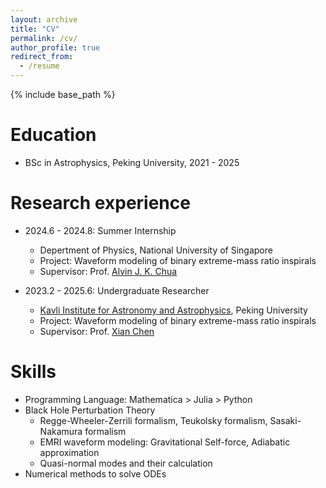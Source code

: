```yaml
---
layout: archive
title: "CV"
permalink: /cv/
author_profile: true
redirect_from:
  - /resume
---
```


{% include base_path %}

Education
======
* BSc in Astrophysics, Peking University, 2021 - 2025

Research experience
======
* 2024.6 - 2024.8: Summer Internship
  * Depertment of Physics, National University of Singapore
  * Project: Waveform modeling of binary extreme-mass ratio inspirals
  * Supervisor: Prof. [Alvin J. K. Chua](https://www.physics.nus.edu.sg/faculty/chua-alvin-jk/)

* 2023.2 - 2025.6: Undergraduate Researcher
  * [Kavli Institute for Astronomy and Astrophysics](https://kiaa.pku.edu.cn), Peking University
  * Project: Waveform modeling of binary extreme-mass ratio inspirals
  * Supervisor: Prof. [Xian Chen](https://kiaa.pku.edu.cn/info/1010/2663.htm)
  
Skills
======
* Programming Language: Mathematica > Julia > Python
* Black Hole Perturbation Theory
  * Regge-Wheeler-Zerrili formalism, Teukolsky formalism, Sasaki-Nakamura formalism
  * EMRI waveform modeling: Gravitational Self-force, Adiabatic approximation
  * Quasi-normal modes and their calculation
* Numerical methods to solve ODEs
